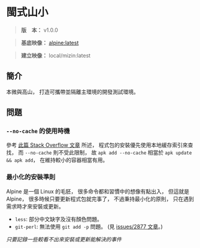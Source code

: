 閩式山小
=======


> **版　本：** v1.0.0

> **基底映像：** [alpine:latest](https://hub.docker.com/_/alpine)

> **建立映像：** local/mizin:latest



## 簡介


本微與高山，
打造可攜帶並隔離主環境的開發測試環境。



## 問題


### `--no-cache` 的使用時機


參考
[此篇 Stack Overflow 文章](https://stackoverflow.com/questions/49118579)
所述，
程式包的安裝優先使用本地緩存索引來查找，
而 `--no-cache` 則不受此限制，
故 `apk add --no-cache` 相當於 `apk update && apk add`，
在維持較小的容器相當有用。



### 最小化的安裝準則


Alpine 是一個 Linux 的毛胚，
很多命令都和習慣中的想像有點出入，
但這就是 Alpine，
很多時候只要更新程式包就完事了，
不過秉持最小化的原則，
只在遇到需求時才來安裝或更新。

  * `less`: 部分中文缺字及沒有顏色問題。
  * `git-perl`: 無法使用 `git add -p` 問題。
      (見 [issues/2877 文章](https://gitlab.alpinelinux.org/alpine/aports/issues/2877)。)

_只要記錄一些較看不出來安裝或更新能解決的事件_


